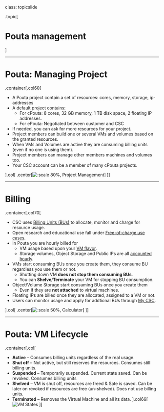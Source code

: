 
class: topicslide

.topic[

# Pouta management

]

---

# Pouta: Managing Project

.container[.col60[

* A Pouta project contain a set of resources: cores, memory, storage, ip-addresses
* A default project contains:
  * For cPouta: 8 cores, 32 GB memory, 1 TB disk space, 2 floating IP addresses.
  * For ePouta: Negotiated between customer and CSC
* If needed, you can ask for more resources for your project.
* Project members can build one or several VMs and volumes based on the granted resources.
* When VMs and Volumes are active they are consuming billing units (even if no one is using them).
* Project members can manage other members machines and volumes too.
* Your CSC account can be a member of many cPouta projects.

].col[
.center[![:scale 80%, Project Management](/csc-cloud/img/project_management.png)]
]]

---

# Billing

.container[.col70[

* CSC uses [Billing Units (BUs)](https://research.csc.fi/pricing) to allocate, monitor and charge for resource usage.
* Open research and educational use fall under [Free-of-charge use cases](https://research.csc.fi/free-of-charge-use-cases).
* In Pouta you are hourly billed for
  * VM usage based upon your [VM flavor](https://docs.csc.fi/cloud/pouta/vm-flavors-and-billing/).
  * Storage volumes, Object Storage and Public IPs are all [accounted hourly](https://docs.csc.fi/cloud/pouta/accounting/).
* VMs start consuming BUs once you create them, they consume BU regardless you use them or not.
  * Shutting down VM **does not stop them consuming BUs**.
  * You can **Shelve**/**Terminate** your VM for stopping BU consumption.
* Object/Volume Storage start consuming BUs once you create them
  * Even if they are **not attached** to virtual machines.
* Floating IPs are billed once they are allocated, assigned to a VM or not.
* Users can monitor usage and apply for addtional BUs through [My CSC](https://my.csc.fi).

].col[
  .center[![:scale 50%, Calculator](/csc-cloud/img/calculator.drawio.svg)]
]]

---

# Pouta: VM Lifecycle

.container[.col[

* **Active** – Consumes billing units regardless of the real usage.
* **Shut off** – Not active, but still reserves the resources. Consumes still billing units.
* **Suspended** – Temporarily suspended. Current state saved. Can be revoked. Consumes billing units
* **Shelved** – VM is shut off, resources are freed & Sate is saved. Can be later on revoked if resources are free (un-shelved). Does not use billing units.
* **Terminated** – Removes the Virtual Machine and all its data.
].col66[
  ![VM States](/csc-cloud/img/vmStates.drawio.svg)
]]

